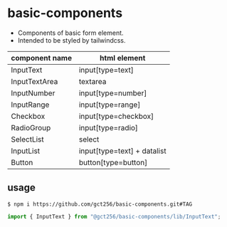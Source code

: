 # basic-components

- Components of basic form element.
- Intended to be styled by tailwindcss.

| component name | html element                |
| -------------- | --------------------------- |
| InputText      | input[type=text]            |
| InputTextArea  | textarea                    |
| InputNumber    | input[type=number]          |
| InputRange     | input[type=range]           |
| Checkbox       | input[type=checkbox]        |
| RadioGroup     | input[type=radio]           |
| SelectList     | select                      |
| InputList      | input[type=text] + datalist |
| Button         | button[type=button]         |

## usage

```shell
$ npm i https://github.com/gct256/basic-components.git#TAG
```

```typescript
import { InputText } from "@gct256/basic-components/lib/InputText";
```
